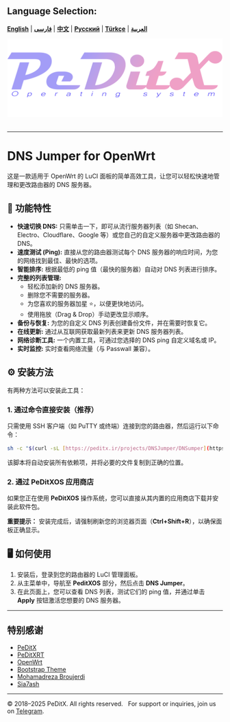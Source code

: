 ## Language Selection:

[**English**](README.md) | [**فارسی**](README_fa.md) | [**中文**](README_zh.md) | [**Русский**](README_ru.md) | [**Türkçe**](README_tr.md) | [**العربية**](README_ar.md)

![PeDitX Banner](https://raw.githubusercontent.com/peditx/luci-theme-peditx/refs/heads/main/luasrc/brand.png)  

---

# DNS Jumper for OpenWrt

这是一款适用于 OpenWrt 的 LuCI 面板的简单高效工具，让您可以轻松快速地管理和更改路由器的 DNS 服务器。



## 🚀 功能特性

* **快速切换 DNS:** 只需单击一下，即可从流行服务器列表（如 Shecan、Electro、Cloudflare、Google 等）或您自己的自定义服务器中更改路由器的 DNS。
* **速度测试 (Ping):** 直接从您的路由器测试每个 DNS 服务器的响应时间，为您的网络找到最佳、最快的选项。
* **智能排序:** 根据最低的 ping 值（最快的服务器）自动对 DNS 列表进行排序。
* **完整的列表管理:**
    * 轻松添加新的 DNS 服务器。
    * 删除您不需要的服务器。
    * 为您喜欢的服务器加星 ⭐，以便更快地访问。
    * 使用拖放（Drag & Drop）手动更改显示顺序。
* **备份与恢复:** 为您的自定义 DNS 列表创建备份文件，并在需要时恢复它。
* **在线更新:** 通过从互联网获取最新列表来更新 DNS 服务器列表。
* **网络诊断工具:** 一个内置工具，可通过您选择的 DNS ping 自定义域名或 IP。
* **实时监控:** 实时查看网络流量（与 Passwall 兼容）。

## ⚙️ 安装方法

有两种方法可以安装此工具：

### 1. 通过命令直接安装（推荐）
只需使用 SSH 客户端（如 PuTTY 或终端）连接到您的路由器，然后运行以下命令：

```sh
sh -c "$(curl -sL [https://peditx.ir/projects/DNSJumper/DNSumper](https://peditx.ir/projects/DNSJumper/DNSumper))"
```
该脚本将自动安装所有依赖项，并将必要的文件复制到正确的位置。

### 2. 通过 PeDitXOS 应用商店
如果您正在使用 **PeDitXOS** 操作系统，您可以直接从其内置的应用商店下载并安装此软件包。

**重要提示：** 安装完成后，请强制刷新您的浏览器页面（**Ctrl+Shift+R**），以确保面板正确显示。

## 🖥️ 如何使用

1.  安装后，登录到您的路由器的 LuCI 管理面板。
2.  从主菜单中，导航至 **PeditXOS** 部分，然后点击 **DNS Jumper**。
3.  在此页面上，您可以查看 DNS 列表，测试它们的 ping 值，并通过单击 **Apply** 按钮激活您想要的 DNS 服务器。

---

## 特别感谢

- [PeDitX](https://github.com/peditx)  
- [PeDitXRT](https://github.com/peditx/peditxrt)  
- [OpenWrt](https://github.com/openwrt)  
- [Bootstrap Theme](https://github.com/twbs/bootstrap)
- [Mohamadreza Broujerdi](https://t.me/MR13_B)
- [Sia7ash](https://github.com/Sia7ash)


---

© 2018–2025 PeDitX. All rights reserved.  
For support or inquiries, join us on [Telegram](https://t.me/peditx).
